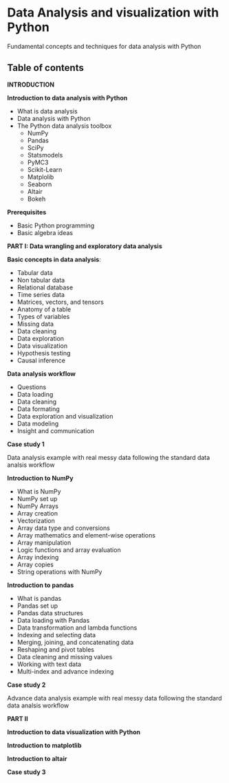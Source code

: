 # Data Analysis and visualization with Python 

Fundamental concepts and techniques for data analysis with Python

## Table of contents

**INTRODUCTION**

**Introduction to data analysis with Python**
- What is data analysis
- Data analysis with Python
- The Python data analysis toolbox
    - NumPy
    - Pandas
    - SciPy
    - Statsmodels
    - PyMC3
    - Scikit-Learn
    - Matplolib
    - Seaborn
    - Altair
    - Bokeh

**Prerequisites**
- Basic Python programming
- Basic algebra ideas

**PART I: Data wrangling and exploratory data analysis**

**Basic concepts in data analysis**:
 - Tabular data
 - Non tabular data
 - Relational database
 - Time series data
 - Matrices, vectors, and tensors
 - Anatomy of a table
 - Types of variables
 - Missing data
 - Data cleaning
 - Data exploration
 - Data visualization
 - Hypothesis testing
 - Causal inference

**Data analysis workflow**
- Questions 
- Data loading
- Data cleaning
- Data formating
- Data exploration and visualization
- Data modeling
- Insight and communication

**Case study 1**  

Data analysis example with real messy data following the standard data analsis workflow

**Introduction to NumPy**
- What is NumPy
- NumPy set up
- NumPy Arrays
- Array creation
- Vectorization
- Array data type and conversions
- Array mathematics and element-wise operations
- Array manipulation
- Logic functions and array evaluation
- Array indexing
- Array copies
- String operations with NumPy

**Introduction to pandas**
- What is pandas
- Pandas set up
- Pandas data structures
- Data loading with Pandas
- Data transformation and lambda functions
- Indexing and selecting data
- Merging, joining, and concatenating data
- Reshaping and pivot tables
- Data cleaning and missing values
- Working with text data 
- Multi-index and advance indexing

**Case study 2**  

Advance data analysis example with real messy data following the standard data analsis workflow

**PART II**

**Introduction to data visualization with Python**

**Introduction to matplotlib**

**Introduction to altair**

**Case study 3**



